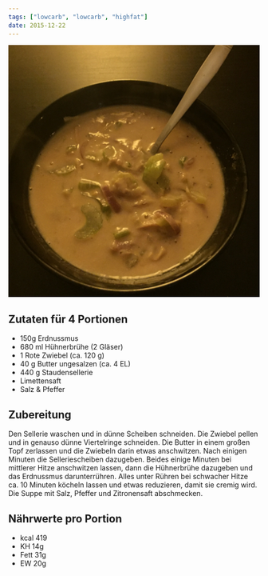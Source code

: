```yaml
---
tags: ["lowcarb", "lowcarb", "highfat"]
date: 2015-12-22
---
```


![](../uploads/erdnuss-sellerie-suppe.jpg)

## Zutaten für 4 Portionen
- 150g      Erdnussmus
- 680 ml    Hühnerbrühe (2 Gläser)
- 1         Rote Zwiebel (ca. 120 g)
- 40 g      Butter ungesalzen (ca. 4 EL)
- 440 g     Staudensellerie
- Limettensaft
- Salz & Pfeffer

## Zubereitung
Den Sellerie waschen und in dünne Scheiben schneiden. Die Zwiebel pellen und in genauso dünne Viertelringe schneiden. Die Butter in einem großen Topf zerlassen und die Zwiebeln darin etwas anschwitzen. Nach einigen Minuten die Selleriescheiben dazugeben. Beides einige Minuten bei mittlerer Hitze anschwitzen lassen, dann die Hühnerbrühe dazugeben und das Erdnussmus darunterrühren.
Alles unter Rühren bei schwacher Hitze ca. 10 Minuten köcheln lassen und etwas reduzieren, damit sie cremig wird.
Die Suppe mit Salz, Pfeffer und Zitronensaft abschmecken.

## Nährwerte pro Portion
- kcal  419
- KH     14g
- Fett   31g
- EW     20g
